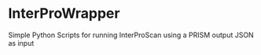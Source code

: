 # InterProWrapper

Simple Python Scripts for running InterProScan using a PRISM output JSON as input
